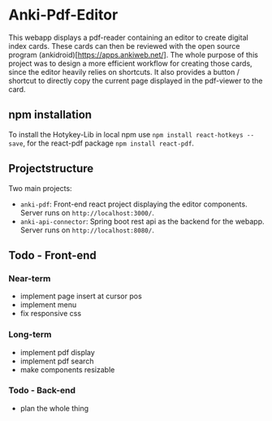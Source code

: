 # Anki-Pdf-Editor
This webapp displays a pdf-reader containing an editor to create digital index cards. These cards can then be reviewed with the open source program (ankidroid)[https://apps.ankiweb.net/]. The whole purpose of this project was to design a more efficient workflow for creating those cards, since the editor heavily relies on shortcuts. It also provides a button / shortcut to directly copy the current page displayed in the pdf-viewer to the card. 


## npm installation
To install the Hotykey-Lib in local npm use `npm install react-hotkeys --save`, for the react-pdf package `npm install react-pdf`.


## Projectstructure
Two main projects: 
* `anki-pdf`: Front-end react project displaying the editor components. Server runs on `http://localhost:3000/`.
* `anki-api-connector`: Spring boot rest api as the backend for the webapp. Server runs on `http://localhost:8080/`.

## Todo - Front-end
### Near-term
* implement page insert at cursor pos
* implement menu
* fix responsive css

### Long-term
* implement pdf display
* implement pdf search
* make components resizable

### Todo - Back-end
* plan the whole thing

